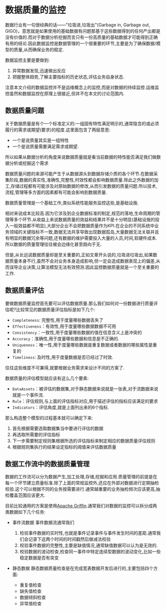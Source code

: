 # 数据质量的监控

数据行业有一句很经典的话——"垃圾进,垃圾出"(Garbage in, Garbage out, GIGO)，意思就是如果使用的基础数据有问题那基于这些数据得到的任何产出都是没有价值的.而对于数据分析挖掘而言只有一份高质量的基础数据才可能得到正确有用的结论.因此数据监控是数据管理的一个很重要的环节,主要是为了确保数据/模型的质量,从而确保业务的稳定.

数据监控主要是要做到:

1. 异常数据发现,迅速做出反应
2. 把握整体趋势,了解主要指标的历史状态,评估业务自身状态.

注意本文介绍的数据监控并不是运维概念上的监控,而是对数据的持续监控.运维监控虽然和数据监控在原理上很接近,但并不在本文的讨论范围内.

## 数据质量问题

关于数据质量是有个一个标准定义的:一组固有特性满足明示的,通常隐含的或必须履行的需求或期望(要求)的​程度.这里面包含了两层意思:

+ 一个是说质量其实是一组特性
+ 一个是说质量需要满足需求或期望.

所以如果从数据分析的角度来说数据质量就是看当前数据的特性能否满足我们做数据分析或挖掘这个需求

数据质量问题的来源可能产生于从数据源头到数据存储介质的各个环节.在数据采集阶段,数据的真实性,准确性,完整性,时效性都会影响数据质量.除此之外数据的加工,存储过程都有可能涉及对原始数据的修改,从而引发数据的质量问题.所以技术,流程,管理等多方面的因素都有可能会影响到数据质量.

数据质量管理是一个基础工作,类似系统性能服务监控这些,是基础设施.

相对来说成本比较高.因为它涉及到企业数据标准的制定,规范的落地,生命周期的管理等多个环节.从收益上来说数据质量的效益和结果并不是十分明显(基础设施的投入一般效益都不明显),大部分企业不会把数据质量作为KPI.在企业的不同系统中业务领域的关键指标不一致,数据无法共享导致出现数据孤岛,大量数据无法关联并且有明显的数据冗余等问题,还有数据的维护需要投入大量的人员,时间,软硬件成本.所以数据的质量管理往往被会边缘化甚至趋向于无.

但是,从长远说数据质量却是至关重要的,正如文章开头说的,垃圾进垃圾出,如果数据质量本身不行,虽然不会对业务本身造成影响,但一定会造成数据表现上的偏差,从而误导企业决策,让算法模型无法有效预测.因此监控数据质量就是一个至关重要的工作.


## 数据质量评估

要做数据质量监控首先要可以评估数据质量.那么我们如何对一份数据进行质量评估呢?比较常见的数据质量评估指标是如下几个:

+ `Completeness`: 完整性,用于度量哪些数据丢失了
+ `Effectiveness`：有效性,用于度量哪些数据数据不可用
+ `Consistency`：一致性,用于度量哪些数据的值在信息含义上是冲突的
+ `Accuracy`：准确性,用于度量哪些数据和信息是不正确的.
+ `Uniqueness`：唯一性,用于度量哪些数据是重复数据或者数据的哪些属性是重复的
+ `Timeliness`: 及时性,用于度量数据是否已经过了时效.

往往这些维度不可兼得,就要根据业务需求来设计不同的方案了.

数据质量的评估模型就应该有这么几个要素:

+ `DataAssets`：被评估的数据集,对于静态数据来说就是一张表,对于流数据来说就是一个事件流.
+ `Rule`：评估规则,与上面的评估指标对应,用于描述评估的指标应该满足的要求
+ `Indicators`：评估角度,就是上面列出来的6个指标.

那么构造整个模型的过程基本就可以确定下来:

1. 首先根据需要选取数据集当中要进行评估的数据
2. 再选取所需要的评估指标
3. 下一步需要制定规则集根据所选的评估指标来制定相应的数据质量评估规则
4. 根据规则集执行的结果设定指标的阈值来评估数据质量

## 数据工作流中的数据质量管理

数据的工作流可以分为数据产生,加工处理,存储,挖掘和应用.质量管理的前提是在每一个环节建立质量标准.除了上面的常规监控外,还应在外部对数据进行定期抽检校验.这个可以根据不同的业务按需要进行.通常越重要的业务抽检频次应该更高,抽检覆盖范围应该更大.

目前比较通用的方案是使用[Apache Griffin](https://github.com/apache/griffin).通常我们对数据的监控可以拆分成两类数据如下几个任务:

+ 事件流数据
  事件数据流通常我们
  1. 检验事件数据的实时性,也就是事件记录事件与事件发生时间的差距.通常我们会记录下这两个时间的时间戳然后做减法校验
  2. 校验事件数据的完整性,主要是缺值情况,通常缺值数据可以认为是无效的.
  3. 校验数据的波动检查,检查同一事件中特定连续型数据的波动变化,比如一些稳定数据是否有突变

+ 静态数据
  静态数据质量检查是在完成宽表数据开发后进行的,主要包括四个方面:
  + 重复值检查
  + 缺失值检查
  + 数据倾斜检查
  + 异常值检查
